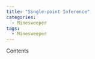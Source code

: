 ```yaml
---
title: "Single-point Inference"
categories:
  - Minesweeper
tags:
  - Minesweeper
---
```


Contents
